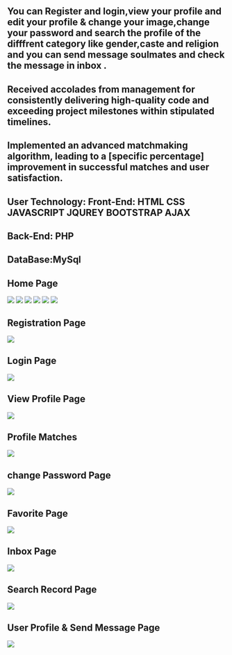 ## You can Register and login,view your profile and edit your profile & change your image,change your password and search the profile of the difffrent category like gender,caste and religion and you can send message soulmates and check the message in inbox . 

## Received accolades from management for consistently delivering high-quality code and exceeding project milestones within stipulated timelines.

## Implemented an advanced matchmaking algorithm, leading to a [specific percentage] improvement in successful matches and user satisfaction.

## User Technology: Front-End: HTML CSS JAVASCRIPT JQUREY BOOTSTRAP AJAX 
## Back-End: PHP
## DataBase:MySql

## Home Page 
<img src="cimage/Screenshot (17).png" class="img-fluid">
<img src="cimage/Screenshot (18).png" class="img-fluid">
<img src="cimage/Screenshot (19).png" class="img-fluid">
<img src="cimage/Screenshot (20).png" class="img-fluid">
<img src="cimage/Screenshot (21).png" class="img-fluid">
<img src="cimage/Screenshot (22).png" class="img-fluid">

## Registration Page
<img src="cimage/Screenshot (23).png" class="img-fluid">

## Login Page
<img src="cimage/Screenshot (24).png" class="img-fluid">

## View Profile Page
<img src="cimage/Screenshot (25).png" class="img-fluid">

## Profile Matches 
<img src="cimage/Screenshot (26).png" class="img-fluid">

## change Password Page
<img src="cimage/Screenshot (27).png" class="img-fluid">

## Favorite Page
<img src="cimage/Screenshot (28).png" class="img-fluid">

## Inbox Page
<img src="cimage/Screenshot (29).png" class="img-fluid">

## Search Record Page
<img src="cimage/Screenshot (30).png" class="img-fluid">

## User Profile & Send Message Page
<img src="cimage/Screenshot (31).png" class="img-fluid">